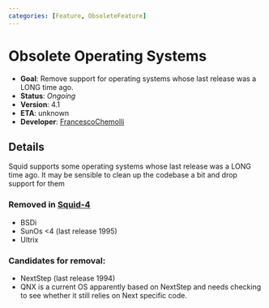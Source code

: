 ```yaml
---
categories: [Feature, ObsoleteFeature]
---
```

# Obsolete Operating Systems

- **Goal**: Remove support for operating systems whose last release
    was a LONG time ago.
- **Status**: *Ongoing*
- **Version**: 4.1
- **ETA**: unknown
- **Developer**:
    [FrancescoChemolli](/FrancescoChemolli)

## Details

Squid supports some operating systems whose last release was a LONG time
ago. It may be sensible to clean up the codebase a bit and drop support
for them

### Removed in [Squid-4](/Releases/Squid-4)

- BSDi
- SunOs \<4 (last release 1995)
- Ultrix

### Candidates for removal:

- NextStep (last release 1994)
- QNX is a current OS apparently based on NextStep
    and needs checking to see whether it still relies on Next
    specific code.
